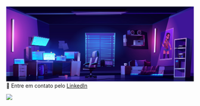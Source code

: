 <a href="https://www.linkedin.com/in/evelinlopes/"><img alingn="center" src="https://raw.githubusercontent.com/evelopes/estudos/main/00%20-%20Estudos%20avulsos/11%20-%20JS%20-%20ensaio/noite.jpg" /></a>
 💬 Entre em contato pelo <a href="https://www.linkedin.com/in/evelinlopes/">LinkedIn</a>

<!--
**evelopes/evelopes** is a ✨ _special_ ✨ repository because its `README.md` (this file) appears on your GitHub profile.

Here are some ideas to get you started:

- 🔭 I’m currently working on ...
- 🌱 I’m currently learning ...
- 👯 I’m looking to collaborate on ...
- 🤔 I’m looking for help with ...
- 💬 Ask me about ...
- 📫 How to reach me: ...
- 😄 Pronouns: ...
- ⚡ Fun fact: ...
-->
 <img alingn="center" src="https://profile-counter.glitch.me/evelopes/count.svg" />
